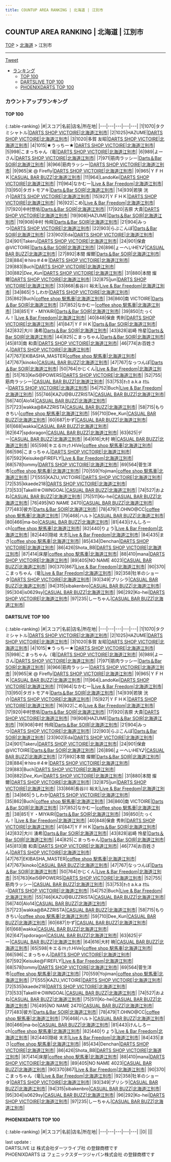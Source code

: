```yaml
---
title: COUNTUP AREA RANKING | 北海道 | 江別市
---
```

## COUNTUP AREA RANKING | 北海道 | 江別市

[TOP](/darts/rank/) > [北海道](/darts/rank/北海道/) > 江別市

___

<a href="https://twitter.com/share?ref_src=twsrc%5Etfw" data-text="COUNTUP AREA RANKING | 北海道江別市" class="twitter-share-button" data-hashtags="DARTSLIVE,PHOENIXDARTS,darts,ダーツ" data-show-count="false">Tweet</a>

* [ランキング](#カウントアップランキング)
    * [TOP 100](#top-100)
    * [DARTSLIVE TOP 100](#dartslive-top-100)
    * [PHOENIXDARTS TOP 100](#phoenixdarts-top-100)

### カウントアップランキング

#### TOP 100



{:.table-ranking}
|#|スコア|名前|店名|所在地|
|---|---|---|---|---|
|1|1070|<span class="rank-name-dl">タクミシャトル</span>|<a href="https://search.dartslive.com/jp/shop/616a4d1090f958540d9b047a20a7ba1e">DARTS SHOP VICTOIRE</a>|<a href="/darts/rank/北海道/江別市">北海道江別市</a>|
|2|1025|<span class="rank-name-dl">HAZUME</span>|<a href="https://search.dartslive.com/jp/shop/616a4d1090f958540d9b047a20a7ba1e">DARTS SHOP VICTOIRE</a>|<a href="/darts/rank/北海道/江別市">北海道江別市</a>|
|3|1020|<span class="rank-name-dl">多賀 友昭</span>|<a href="https://search.dartslive.com/jp/shop/616a4d1090f958540d9b047a20a7ba1e">DARTS SHOP VICTOIRE</a>|<a href="/darts/rank/北海道/江別市">北海道江別市</a>|
|4|1015|<span class="rank-name-dl">★うっちー★</span>|<a href="https://search.dartslive.com/jp/shop/616a4d1090f958540d9b047a20a7ba1e">DARTS SHOP VICTOIRE</a>|<a href="/darts/rank/北海道/江別市">北海道江別市</a>|
|5|998|<span class="rank-name-dl">こまっちゃん（竜</span>|<a href="https://search.dartslive.com/jp/shop/616a4d1090f958540d9b047a20a7ba1e">DARTS SHOP VICTOIRE</a>|<a href="/darts/rank/北海道/江別市">北海道江別市</a>|
|6|989|<span class="rank-name-dl">よーさん</span>|<a href="https://search.dartslive.com/jp/shop/616a4d1090f958540d9b047a20a7ba1e">DARTS SHOP VICTOIRE</a>|<a href="/darts/rank/北海道/江別市">北海道江別市</a>|
|7|971|<span class="rank-name-dl">筋肉ラッシー</span>|<a href="https://search.dartslive.com/jp/shop/616a4d1090f958540d9b047a20a7ba1e">Darts＆Bar SOIR</a>|<a href="/darts/rank/北海道/江別市">北海道江別市</a>|
|8|966|<span class="rank-name-dl">筋肉ラッシー</span>|<a href="https://search.dartslive.com/jp/shop/616a4d1090f958540d9b047a20a7ba1e">DARTS SHOP VICTOIRE</a>|<a href="/darts/rank/北海道/江別市">北海道江別市</a>|
|9|965|<span class="rank-name-dl">米 @ Firefly</span>|<a href="https://search.dartslive.com/jp/shop/616a4d1090f958540d9b047a20a7ba1e">DARTS SHOP VICTOIRE</a>|<a href="/darts/rank/北海道/江別市">北海道江別市</a>|
|9|965|<span class="rank-name-dl">ＹＦＨＫ</span>|<a href="https://search.dartslive.com/jp/shop/f13dceb85295f2e30d9b047a20a7ba1e">CASUAL BAR BUZZ</a>|<a href="/darts/rank/北海道/江別市">北海道江別市</a>|
|11|964|<span class="rank-name-dl">LandoKei</span>|<a href="https://search.dartslive.com/jp/shop/616a4d1090f958540d9b047a20a7ba1e">DARTS SHOP VICTOIRE</a>|<a href="/darts/rank/北海道/江別市">北海道江別市</a>|
|11|964|<span class="rank-name-dl">なかむー</span>|<a href="https://search.dartslive.com/jp/shop/0f51f78d8bd7580c0d9b047a20a7ba1e">Live & Bar Freedom</a>|<a href="/darts/rank/北海道/江別市">北海道江別市</a>|
|13|950|<span class="rank-name-dl">タガトモアキ</span>|<a href="https://search.dartslive.com/jp/shop/616a4d1090f958540d9b047a20a7ba1e">Darts＆Bar SOIR</a>|<a href="/darts/rank/北海道/江別市">北海道江別市</a>|
|14|939|<span class="rank-name-dl">若狭 洸介</span>|<a href="https://search.dartslive.com/jp/shop/616a4d1090f958540d9b047a20a7ba1e">DARTS SHOP VICTOIRE</a>|<a href="/darts/rank/北海道/江別市">北海道江別市</a>|
|15|927|<span class="rank-name-dl">ＹＦＨＫ</span>|<a href="https://search.dartslive.com/jp/shop/616a4d1090f958540d9b047a20a7ba1e">DARTS SHOP VICTOIRE</a>|<a href="/darts/rank/北海道/江別市">北海道江別市</a>|
|16|922|<span class="rank-name-dl">こめ</span>|<a href="https://search.dartslive.com/jp/shop/0f51f78d8bd7580c0d9b047a20a7ba1e">Live & Bar Freedom</a>|<a href="/darts/rank/北海道/江別市">北海道江別市</a>|
|17|920|<span class="rank-name-dl">中村悠佑</span>|<a href="https://search.dartslive.com/jp/shop/616a4d1090f958540d9b047a20a7ba1e">Darts＆Bar SOIR</a>|<a href="/darts/rank/北海道/江別市">北海道江別市</a>|
|17|920|<span class="rank-name-dl">吉原 大貴</span>|<a href="https://search.dartslive.com/jp/shop/616a4d1090f958540d9b047a20a7ba1e">DARTS SHOP VICTOIRE</a>|<a href="/darts/rank/北海道/江別市">北海道江別市</a>|
|19|908|<span class="rank-name-dl">HAZUME</span>|<a href="https://search.dartslive.com/jp/shop/616a4d1090f958540d9b047a20a7ba1e">Darts＆Bar SOIR</a>|<a href="/darts/rank/北海道/江別市">北海道江別市</a>|
|19|908|<span class="rank-name-dl">中村 怜飛</span>|<a href="https://search.dartslive.com/jp/shop/616a4d1090f958540d9b047a20a7ba1e">Darts＆Bar SOIR</a>|<a href="/darts/rank/北海道/江別市">北海道江別市</a>|
|21|904|<span class="rank-name-dl">みっつ</span>|<a href="https://search.dartslive.com/jp/shop/616a4d1090f958540d9b047a20a7ba1e">DARTS SHOP VICTOIRE</a>|<a href="/darts/rank/北海道/江別市">北海道江別市</a>|
|22|903|<span class="rank-name-dl">らぶこんぽ</span>|<a href="https://search.dartslive.com/jp/shop/616a4d1090f958540d9b047a20a7ba1e">Darts＆Bar SOIR</a>|<a href="/darts/rank/北海道/江別市">北海道江別市</a>|
|23|902|<span class="rank-name-dl">Eda</span>|<a href="https://search.dartslive.com/jp/shop/616a4d1090f958540d9b047a20a7ba1e">DARTS SHOP VICTOIRE</a>|<a href="/darts/rank/北海道/江別市">北海道江別市</a>|
|24|901|<span class="rank-name-dl">Takeru</span>|<a href="https://search.dartslive.com/jp/shop/616a4d1090f958540d9b047a20a7ba1e">DARTS SHOP VICTOIRE</a>|<a href="/darts/rank/北海道/江別市">北海道江別市</a>|
|24|901|<span class="rank-name-dl">保倉@VICTOIRE</span>|<a href="https://search.dartslive.com/jp/shop/616a4d1090f958540d9b047a20a7ba1e">Darts＆Bar SOIR</a>|<a href="/darts/rank/北海道/江別市">北海道江別市</a>|
|26|896|<span class="rank-name-dl">ょーへいHEY♪</span>|<a href="https://search.dartslive.com/jp/shop/f13dceb85295f2e30d9b047a20a7ba1e">CASUAL BAR BUZZ</a>|<a href="/darts/rank/北海道/江別市">北海道江別市</a>|
|27|892|<span class="rank-name-dl">本間 燦爾</span>|<a href="https://search.dartslive.com/jp/shop/616a4d1090f958540d9b047a20a7ba1e">Darts＆Bar SOIR</a>|<a href="/darts/rank/北海道/江別市">北海道江別市</a>|
|28|884|<span class="rank-name-dl">☆hiro＃4☆</span>|<a href="https://search.dartslive.com/jp/shop/616a4d1090f958540d9b047a20a7ba1e">DARTS SHOP VICTOIRE</a>|<a href="/darts/rank/北海道/江別市">北海道江別市</a>|
|29|883|<span class="rank-name-dl">Buch</span>|<a href="https://search.dartslive.com/jp/shop/616a4d1090f958540d9b047a20a7ba1e">DARTS SHOP VICTOIRE</a>|<a href="/darts/rank/北海道/江別市">北海道江別市</a>|
|30|882|<span class="rank-name-dl">_Dee_Kun_</span>|<a href="https://search.dartslive.com/jp/shop/616a4d1090f958540d9b047a20a7ba1e">DARTS SHOP VICTOIRE</a>|<a href="/darts/rank/北海道/江別市">北海道江別市</a>|
|31|880|<span class="rank-name-dl">本間 燦爾</span>|<a href="https://search.dartslive.com/jp/shop/616a4d1090f958540d9b047a20a7ba1e">DARTS SHOP VICTOIRE</a>|<a href="/darts/rank/北海道/江別市">北海道江別市</a>|
|32|875|<span class="rank-name-dl">jun</span>|<a href="https://search.dartslive.com/jp/shop/616a4d1090f958540d9b047a20a7ba1e">DARTS SHOP VICTOIRE</a>|<a href="/darts/rank/北海道/江別市">北海道江別市</a>|
|33|868|<span class="rank-name-dl">長谷川 裕太</span>|<a href="https://search.dartslive.com/jp/shop/0f51f78d8bd7580c0d9b047a20a7ba1e">Live & Bar Freedom</a>|<a href="/darts/rank/北海道/江別市">北海道江別市</a>|
|34|865|<span class="rank-name-dl">うしわか</span>|<a href="https://search.dartslive.com/jp/shop/616a4d1090f958540d9b047a20a7ba1e">DARTS SHOP VICTOIRE</a>|<a href="/darts/rank/北海道/江別市">北海道江別市</a>|
|35|862|<span class="rank-name-dl">Buch</span>|<a href="https://search.dartslive.com/jp/shop/2f50acd80977cb390d9b047a20a7ba1e">coffee shop 駅馬車</a>|<a href="/darts/rank/北海道/江別市">北海道江別市</a>|
|36|860|<span class="rank-name-dl">南 VICTOIRE</span>|<a href="https://search.dartslive.com/jp/shop/616a4d1090f958540d9b047a20a7ba1e">Darts＆Bar SOIR</a>|<a href="/darts/rank/北海道/江別市">北海道江別市</a>|
|37|852|<span class="rank-name-dl">なかむー</span>|<a href="https://search.dartslive.com/jp/shop/2f50acd80977cb390d9b047a20a7ba1e">coffee shop 駅馬車</a>|<a href="/darts/rank/北海道/江別市">北海道江別市</a>|
|38|851|<span class="rank-name-dl">Ｙ・MIYAIRI</span>|<a href="https://search.dartslive.com/jp/shop/616a4d1090f958540d9b047a20a7ba1e">Darts＆Bar SOIR</a>|<a href="/darts/rank/北海道/江別市">北海道江別市</a>|
|39|850|<span class="rank-name-dl">たっくん！</span>|<a href="https://search.dartslive.com/jp/shop/0f51f78d8bd7580c0d9b047a20a7ba1e">Live & Bar Freedom</a>|<a href="/darts/rank/北海道/江別市">北海道江別市</a>|
|40|848|<span class="rank-name-dl">保倉 秀則</span>|<a href="https://search.dartslive.com/jp/shop/616a4d1090f958540d9b047a20a7ba1e">DARTS SHOP VICTOIRE</a>|<a href="/darts/rank/北海道/江別市">北海道江別市</a>|
|41|847|<span class="rank-name-dl">ＹＦＨＫ</span>|<a href="https://search.dartslive.com/jp/shop/616a4d1090f958540d9b047a20a7ba1e">Darts＆Bar SOIR</a>|<a href="/darts/rank/北海道/江別市">北海道江別市</a>|
|42|832|<span class="rank-name-dl">大川 湧希</span>|<a href="https://search.dartslive.com/jp/shop/616a4d1090f958540d9b047a20a7ba1e">Darts＆Bar SOIR</a>|<a href="/darts/rank/北海道/江別市">北海道江別市</a>|
|43|828|<span class="rank-name-dl">岩崎 怜星</span>|<a href="https://search.dartslive.com/jp/shop/616a4d1090f958540d9b047a20a7ba1e">Darts＆Bar SOIR</a>|<a href="/darts/rank/北海道/江別市">北海道江別市</a>|
|44|825|<span class="rank-name-dl">こまっちゃん</span>|<a href="https://search.dartslive.com/jp/shop/616a4d1090f958540d9b047a20a7ba1e">Darts＆Bar SOIR</a>|<a href="/darts/rank/北海道/江別市">北海道江別市</a>|
|45|813|<span class="rank-name-dl">南 和貴</span>|<a href="https://search.dartslive.com/jp/shop/616a4d1090f958540d9b047a20a7ba1e">DARTS SHOP VICTOIRE</a>|<a href="/darts/rank/北海道/江別市">北海道江別市</a>|
|46|774|<span class="rank-name-dl">お百姓さん</span>|<a href="https://search.dartslive.com/jp/shop/616a4d1090f958540d9b047a20a7ba1e">DARTS SHOP VICTOIRE</a>|<a href="/darts/rank/北海道/江別市">北海道江別市</a>|
|47|767|<span class="rank-name-dl">EKIBASHA_MASTER</span>|<a href="https://search.dartslive.com/jp/shop/2f50acd80977cb390d9b047a20a7ba1e">coffee shop 駅馬車</a>|<a href="/darts/rank/北海道/江別市">北海道江別市</a>|
|47|767|<span class="rank-name-dl">kinoko</span>|<a href="https://search.dartslive.com/jp/shop/f13dceb85295f2e30d9b047a20a7ba1e">CASUAL BAR BUZZ</a>|<a href="/darts/rank/北海道/江別市">北海道江別市</a>|
|47|767|<span class="rank-name-dl">なっつんぽ</span>|<a href="https://search.dartslive.com/jp/shop/616a4d1090f958540d9b047a20a7ba1e">Darts＆Bar SOIR</a>|<a href="/darts/rank/北海道/江別市">北海道江別市</a>|
|50|764|<span class="rank-name-dl">かじくん</span>|<a href="https://search.dartslive.com/jp/shop/0f51f78d8bd7580c0d9b047a20a7ba1e">Live & Bar Freedom</a>|<a href="/darts/rank/北海道/江別市">北海道江別市</a>|
|51|763|<span class="rank-name-dl">Kei5@POWERS</span>|<a href="https://search.dartslive.com/jp/shop/616a4d1090f958540d9b047a20a7ba1e">DARTS SHOP VICTOIRE</a>|<a href="/darts/rank/北海道/江別市">北海道江別市</a>|
|52|755|<span class="rank-name-dl">筋肉ラッシー</span>|<a href="https://search.dartslive.com/jp/shop/f13dceb85295f2e30d9b047a20a7ba1e">CASUAL BAR BUZZ</a>|<a href="/darts/rank/北海道/江別市">北海道江別市</a>|
|53|753|<span class="rank-name-dl">ｵｯｶ a.k.a ｵｶﾑｰ</span>|<a href="https://search.dartslive.com/jp/shop/616a4d1090f958540d9b047a20a7ba1e">DARTS SHOP VICTOIRE</a>|<a href="/darts/rank/北海道/江別市">北海道江別市</a>|
|54|752|<span class="rank-name-dl">Buch</span>|<a href="https://search.dartslive.com/jp/shop/0f51f78d8bd7580c0d9b047a20a7ba1e">Live & Bar Freedom</a>|<a href="/darts/rank/北海道/江別市">北海道江別市</a>|
|55|746|<span class="rank-name-dl">KAZU@BUZZRISTA</span>|<a href="https://search.dartslive.com/jp/shop/f13dceb85295f2e30d9b047a20a7ba1e">CASUAL BAR BUZZ</a>|<a href="/darts/rank/北海道/江別市">北海道江別市</a>|
|56|740|<span class="rank-name-dl">Alo14</span>|<a href="https://search.dartslive.com/jp/shop/f13dceb85295f2e30d9b047a20a7ba1e">CASUAL BAR BUZZ</a>|<a href="/darts/rank/北海道/江別市">北海道江別市</a>|
|57|723|<span class="rank-name-dl">wakka@BAZZRISTA</span>|<a href="https://search.dartslive.com/jp/shop/f13dceb85295f2e30d9b047a20a7ba1e">CASUAL BAR BUZZ</a>|<a href="/darts/rank/北海道/江別市">北海道江別市</a>|
|58|715|<span class="rank-name-dl">もりきちい</span>|<a href="https://search.dartslive.com/jp/shop/2f50acd80977cb390d9b047a20a7ba1e">coffee shop 駅馬車</a>|<a href="/darts/rank/北海道/江別市">北海道江別市</a>|
|59|710|<span class="rank-name-dl">Dee_Kun</span>|<a href="https://search.dartslive.com/jp/shop/f13dceb85295f2e30d9b047a20a7ba1e">CASUAL BAR BUZZ</a>|<a href="/darts/rank/北海道/江別市">北海道江別市</a>|
|60|687|<span class="rank-name-dl">かず</span>|<a href="https://search.dartslive.com/jp/shop/f13dceb85295f2e30d9b047a20a7ba1e">CASUAL BAR BUZZ</a>|<a href="/darts/rank/北海道/江別市">北海道江別市</a>|
|61|668|<span class="rank-name-dl">wakka</span>|<a href="https://search.dartslive.com/jp/shop/f13dceb85295f2e30d9b047a20a7ba1e">CASUAL BAR BUZZ</a>|<a href="/darts/rank/北海道/江別市">北海道江別市</a>|
|62|647|<span class="rank-name-dl">spdoragon</span>|<a href="https://search.dartslive.com/jp/shop/f13dceb85295f2e30d9b047a20a7ba1e">CASUAL BAR BUZZ</a>|<a href="/darts/rank/北海道/江別市">北海道江別市</a>|
|63|625|<span class="rank-name-dl">デー</span>|<a href="https://search.dartslive.com/jp/shop/f13dceb85295f2e30d9b047a20a7ba1e">CASUAL BAR BUZZ</a>|<a href="/darts/rank/北海道/江別市">北海道江別市</a>|
|64|616|<span class="rank-name-dl">大村 暁</span>|<a href="https://search.dartslive.com/jp/shop/f13dceb85295f2e30d9b047a20a7ba1e">CASUAL BAR BUZZ</a>|<a href="/darts/rank/北海道/江別市">北海道江別市</a>|
|65|598|<span class="rank-name-dl">キエるﾏｷｭｳ.HiVe</span>|<a href="https://search.dartslive.com/jp/shop/2f50acd80977cb390d9b047a20a7ba1e">coffee shop 駅馬車</a>|<a href="/darts/rank/北海道/江別市">北海道江別市</a>|
|66|596|<span class="rank-name-dl">こまっちゃん</span>|<a href="https://search.dartslive.com/jp/shop/616a4d1090f958540d9b047a20a7ba1e">DARTS SHOP VICTOIRE</a>|<a href="/darts/rank/北海道/江別市">北海道江別市</a>|
|67|592|<span class="rank-name-dl">Keisuke@FIREFLY</span>|<a href="https://search.dartslive.com/jp/shop/0f51f78d8bd7580c0d9b047a20a7ba1e">Live & Bar Freedom</a>|<a href="/darts/rank/北海道/江別市">北海道江別市</a>|
|68|578|<span class="rank-name-dl">tommy</span>|<a href="https://search.dartslive.com/jp/shop/616a4d1090f958540d9b047a20a7ba1e">DARTS SHOP VICTOIRE</a>|<a href="/darts/rank/北海道/江別市">北海道江別市</a>|
|69|564|<span class="rank-name-dl">菅生洋市</span>|<a href="https://search.dartslive.com/jp/shop/2f50acd80977cb390d9b047a20a7ba1e">coffee shop 駅馬車</a>|<a href="/darts/rank/北海道/江別市">北海道江別市</a>|
|70|559|<span class="rank-name-dl">Yojiman</span>|<a href="https://search.dartslive.com/jp/shop/2f50acd80977cb390d9b047a20a7ba1e">coffee shop 駅馬車</a>|<a href="/darts/rank/北海道/江別市">北海道江別市</a>|
|71|555|<span class="rank-name-dl">KAZU_VICTOIRE</span>|<a href="https://search.dartslive.com/jp/shop/616a4d1090f958540d9b047a20a7ba1e">DARTS SHOP VICTOIRE</a>|<a href="/darts/rank/北海道/江別市">北海道江別市</a>|
|72|535|<span class="rank-name-dl">kkaede218</span>|<a href="https://search.dartslive.com/jp/shop/616a4d1090f958540d9b047a20a7ba1e">DARTS SHOP VICTOIRE</a>|<a href="/darts/rank/北海道/江別市">北海道江別市</a>|
|73|533|<span class="rank-name-dl">TakeⅢ☆OWNGOAL</span>|<a href="https://search.dartslive.com/jp/shop/f13dceb85295f2e30d9b047a20a7ba1e">CASUAL BAR BUZZ</a>|<a href="/darts/rank/北海道/江別市">北海道江別市</a>|
|74|527|<span class="rank-name-dl">およね</span>|<a href="https://search.dartslive.com/jp/shop/f13dceb85295f2e30d9b047a20a7ba1e">CASUAL BAR BUZZ</a>|<a href="/darts/rank/北海道/江別市">北海道江別市</a>|
|75|511|<span class="rank-name-dl">Ko-hei</span>|<a href="https://search.dartslive.com/jp/shop/f13dceb85295f2e30d9b047a20a7ba1e">CASUAL BAR BUZZ</a>|<a href="/darts/rank/北海道/江別市">北海道江別市</a>|
|76|495|<span class="rank-name-dl">NO NAME 2470</span>|<a href="https://search.dartslive.com/jp/shop/f13dceb85295f2e30d9b047a20a7ba1e">CASUAL BAR BUZZ</a>|<a href="/darts/rank/北海道/江別市">北海道江別市</a>|
|77|483|<span class="rank-name-dl">彼方</span>|<a href="https://search.dartslive.com/jp/shop/616a4d1090f958540d9b047a20a7ba1e">Darts＆Bar SOIR</a>|<a href="/darts/rank/北海道/江別市">北海道江別市</a>|
|78|479|<span class="rank-name-dl">T.OHNO@CC</span>|<a href="https://search.dartslive.com/jp/shop/2f50acd80977cb390d9b047a20a7ba1e">coffee shop 駅馬車</a>|<a href="/darts/rank/北海道/江別市">北海道江別市</a>|
|79|468|<span class="rank-name-dl">ハルト</span>|<a href="https://search.dartslive.com/jp/shop/f13dceb85295f2e30d9b047a20a7ba1e">CASUAL BAR BUZZ</a>|<a href="/darts/rank/北海道/江別市">北海道江別市</a>|
|80|466|<span class="rank-name-dl">ma-bo</span>|<a href="https://search.dartslive.com/jp/shop/f13dceb85295f2e30d9b047a20a7ba1e">CASUAL BAR BUZZ</a>|<a href="/darts/rank/北海道/江別市">北海道江別市</a>|
|81|443|<span class="rank-name-dl">けんしろーch</span>|<a href="https://search.dartslive.com/jp/shop/2f50acd80977cb390d9b047a20a7ba1e">coffee shop 駅馬車</a>|<a href="/darts/rank/北海道/江別市">北海道江別市</a>|
|82|440|<span class="rank-name-dl">りょう</span>|<a href="https://search.dartslive.com/jp/shop/0f51f78d8bd7580c0d9b047a20a7ba1e">Live & Bar Freedom</a>|<a href="/darts/rank/北海道/江別市">北海道江別市</a>|
|82|440|<span class="rank-name-dl">隠岐 太志</span>|<a href="https://search.dartslive.com/jp/shop/0f51f78d8bd7580c0d9b047a20a7ba1e">Live & Bar Freedom</a>|<a href="/darts/rank/北海道/江別市">北海道江別市</a>|
|84|435|<span class="rank-name-dl">まさ</span>|<a href="https://search.dartslive.com/jp/shop/2f50acd80977cb390d9b047a20a7ba1e">coffee shop 駅馬車</a>|<a href="/darts/rank/北海道/江別市">北海道江別市</a>|
|85|434|<span class="rank-name-dl">Denchan</span>|<a href="https://search.dartslive.com/jp/shop/616a4d1090f958540d9b047a20a7ba1e">DARTS SHOP VICTOIRE</a>|<a href="/darts/rank/北海道/江別市">北海道江別市</a>|
|86|426|<span class="rank-name-dl">Shota_BB</span>|<a href="https://search.dartslive.com/jp/shop/616a4d1090f958540d9b047a20a7ba1e">DARTS SHOP VICTOIRE</a>|<a href="/darts/rank/北海道/江別市">北海道江別市</a>|
|87|414|<span class="rank-name-dl">床屋</span>|<a href="https://search.dartslive.com/jp/shop/2f50acd80977cb390d9b047a20a7ba1e">coffee shop 駅馬車</a>|<a href="/darts/rank/北海道/江別市">北海道江別市</a>|
|88|410|<span class="rank-name-dl">mana</span>|<a href="https://search.dartslive.com/jp/shop/616a4d1090f958540d9b047a20a7ba1e">DARTS SHOP VICTOIRE</a>|<a href="/darts/rank/北海道/江別市">北海道江別市</a>|
|89|405|<span class="rank-name-dl">NO NAME 4023</span>|<a href="https://search.dartslive.com/jp/shop/f13dceb85295f2e30d9b047a20a7ba1e">CASUAL BAR BUZZ</a>|<a href="/darts/rank/北海道/江別市">北海道江別市</a>|
|90|370|<span class="rank-name-dl">867</span>|<a href="https://search.dartslive.com/jp/shop/0f51f78d8bd7580c0d9b047a20a7ba1e">Live & Bar Freedom</a>|<a href="/darts/rank/北海道/江別市">北海道江別市</a>|
|90|370|<span class="rank-name-dl">こまっちゃん（竜</span>|<a href="https://search.dartslive.com/jp/shop/0f51f78d8bd7580c0d9b047a20a7ba1e">Live & Bar Freedom</a>|<a href="/darts/rank/北海道/江別市">北海道江別市</a>|
|92|358|<span class="rank-name-dl">牡羊のショータ</span>|<a href="https://search.dartslive.com/jp/shop/616a4d1090f958540d9b047a20a7ba1e">DARTS SHOP VICTOIRE</a>|<a href="/darts/rank/北海道/江別市">北海道江別市</a>|
|93|349|<span class="rank-name-dl">プリシラ</span>|<a href="https://search.dartslive.com/jp/shop/f13dceb85295f2e30d9b047a20a7ba1e">CASUAL BAR BUZZ</a>|<a href="/darts/rank/北海道/江別市">北海道江別市</a>|
|94|315|<span class="rank-name-dl">sibakenbro</span>|<a href="https://search.dartslive.com/jp/shop/f13dceb85295f2e30d9b047a20a7ba1e">CASUAL BAR BUZZ</a>|<a href="/darts/rank/北海道/江別市">北海道江別市</a>|
|95|304|<span class="rank-name-dl">is0629sy</span>|<a href="https://search.dartslive.com/jp/shop/f13dceb85295f2e30d9b047a20a7ba1e">CASUAL BAR BUZZ</a>|<a href="/darts/rank/北海道/江別市">北海道江別市</a>|
|96|292|<span class="rank-name-dl">Ko-hei</span>|<a href="https://search.dartslive.com/jp/shop/616a4d1090f958540d9b047a20a7ba1e">DARTS SHOP VICTOIRE</a>|<a href="/darts/rank/北海道/江別市">北海道江別市</a>|
|97|235|<span class="rank-name-dl">しーちゃん</span>|<a href="https://search.dartslive.com/jp/shop/f13dceb85295f2e30d9b047a20a7ba1e">CASUAL BAR BUZZ</a>|<a href="/darts/rank/北海道/江別市">北海道江別市</a>|


#### DARTSLIVE TOP 100



{:.table-ranking}
|#|スコア|名前|店名|所在地|
|---|---|---|---|---|
|1|1070|<span class="rank-name-dl">タクミシャトル</span>|<a href="https://search.dartslive.com/jp/shop/616a4d1090f958540d9b047a20a7ba1e">DARTS SHOP VICTOIRE</a>|<a href="/darts/rank/北海道/江別市">北海道江別市</a>|
|2|1025|<span class="rank-name-dl">HAZUME</span>|<a href="https://search.dartslive.com/jp/shop/616a4d1090f958540d9b047a20a7ba1e">DARTS SHOP VICTOIRE</a>|<a href="/darts/rank/北海道/江別市">北海道江別市</a>|
|3|1020|<span class="rank-name-dl">多賀 友昭</span>|<a href="https://search.dartslive.com/jp/shop/616a4d1090f958540d9b047a20a7ba1e">DARTS SHOP VICTOIRE</a>|<a href="/darts/rank/北海道/江別市">北海道江別市</a>|
|4|1015|<span class="rank-name-dl">★うっちー★</span>|<a href="https://search.dartslive.com/jp/shop/616a4d1090f958540d9b047a20a7ba1e">DARTS SHOP VICTOIRE</a>|<a href="/darts/rank/北海道/江別市">北海道江別市</a>|
|5|998|<span class="rank-name-dl">こまっちゃん（竜</span>|<a href="https://search.dartslive.com/jp/shop/616a4d1090f958540d9b047a20a7ba1e">DARTS SHOP VICTOIRE</a>|<a href="/darts/rank/北海道/江別市">北海道江別市</a>|
|6|989|<span class="rank-name-dl">よーさん</span>|<a href="https://search.dartslive.com/jp/shop/616a4d1090f958540d9b047a20a7ba1e">DARTS SHOP VICTOIRE</a>|<a href="/darts/rank/北海道/江別市">北海道江別市</a>|
|7|971|<span class="rank-name-dl">筋肉ラッシー</span>|<a href="https://search.dartslive.com/jp/shop/616a4d1090f958540d9b047a20a7ba1e">Darts＆Bar SOIR</a>|<a href="/darts/rank/北海道/江別市">北海道江別市</a>|
|8|966|<span class="rank-name-dl">筋肉ラッシー</span>|<a href="https://search.dartslive.com/jp/shop/616a4d1090f958540d9b047a20a7ba1e">DARTS SHOP VICTOIRE</a>|<a href="/darts/rank/北海道/江別市">北海道江別市</a>|
|9|965|<span class="rank-name-dl">米 @ Firefly</span>|<a href="https://search.dartslive.com/jp/shop/616a4d1090f958540d9b047a20a7ba1e">DARTS SHOP VICTOIRE</a>|<a href="/darts/rank/北海道/江別市">北海道江別市</a>|
|9|965|<span class="rank-name-dl">ＹＦＨＫ</span>|<a href="https://search.dartslive.com/jp/shop/f13dceb85295f2e30d9b047a20a7ba1e">CASUAL BAR BUZZ</a>|<a href="/darts/rank/北海道/江別市">北海道江別市</a>|
|11|964|<span class="rank-name-dl">LandoKei</span>|<a href="https://search.dartslive.com/jp/shop/616a4d1090f958540d9b047a20a7ba1e">DARTS SHOP VICTOIRE</a>|<a href="/darts/rank/北海道/江別市">北海道江別市</a>|
|11|964|<span class="rank-name-dl">なかむー</span>|<a href="https://search.dartslive.com/jp/shop/0f51f78d8bd7580c0d9b047a20a7ba1e">Live & Bar Freedom</a>|<a href="/darts/rank/北海道/江別市">北海道江別市</a>|
|13|950|<span class="rank-name-dl">タガトモアキ</span>|<a href="https://search.dartslive.com/jp/shop/616a4d1090f958540d9b047a20a7ba1e">Darts＆Bar SOIR</a>|<a href="/darts/rank/北海道/江別市">北海道江別市</a>|
|14|939|<span class="rank-name-dl">若狭 洸介</span>|<a href="https://search.dartslive.com/jp/shop/616a4d1090f958540d9b047a20a7ba1e">DARTS SHOP VICTOIRE</a>|<a href="/darts/rank/北海道/江別市">北海道江別市</a>|
|15|927|<span class="rank-name-dl">ＹＦＨＫ</span>|<a href="https://search.dartslive.com/jp/shop/616a4d1090f958540d9b047a20a7ba1e">DARTS SHOP VICTOIRE</a>|<a href="/darts/rank/北海道/江別市">北海道江別市</a>|
|16|922|<span class="rank-name-dl">こめ</span>|<a href="https://search.dartslive.com/jp/shop/0f51f78d8bd7580c0d9b047a20a7ba1e">Live & Bar Freedom</a>|<a href="/darts/rank/北海道/江別市">北海道江別市</a>|
|17|920|<span class="rank-name-dl">中村悠佑</span>|<a href="https://search.dartslive.com/jp/shop/616a4d1090f958540d9b047a20a7ba1e">Darts＆Bar SOIR</a>|<a href="/darts/rank/北海道/江別市">北海道江別市</a>|
|17|920|<span class="rank-name-dl">吉原 大貴</span>|<a href="https://search.dartslive.com/jp/shop/616a4d1090f958540d9b047a20a7ba1e">DARTS SHOP VICTOIRE</a>|<a href="/darts/rank/北海道/江別市">北海道江別市</a>|
|19|908|<span class="rank-name-dl">HAZUME</span>|<a href="https://search.dartslive.com/jp/shop/616a4d1090f958540d9b047a20a7ba1e">Darts＆Bar SOIR</a>|<a href="/darts/rank/北海道/江別市">北海道江別市</a>|
|19|908|<span class="rank-name-dl">中村 怜飛</span>|<a href="https://search.dartslive.com/jp/shop/616a4d1090f958540d9b047a20a7ba1e">Darts＆Bar SOIR</a>|<a href="/darts/rank/北海道/江別市">北海道江別市</a>|
|21|904|<span class="rank-name-dl">みっつ</span>|<a href="https://search.dartslive.com/jp/shop/616a4d1090f958540d9b047a20a7ba1e">DARTS SHOP VICTOIRE</a>|<a href="/darts/rank/北海道/江別市">北海道江別市</a>|
|22|903|<span class="rank-name-dl">らぶこんぽ</span>|<a href="https://search.dartslive.com/jp/shop/616a4d1090f958540d9b047a20a7ba1e">Darts＆Bar SOIR</a>|<a href="/darts/rank/北海道/江別市">北海道江別市</a>|
|23|902|<span class="rank-name-dl">Eda</span>|<a href="https://search.dartslive.com/jp/shop/616a4d1090f958540d9b047a20a7ba1e">DARTS SHOP VICTOIRE</a>|<a href="/darts/rank/北海道/江別市">北海道江別市</a>|
|24|901|<span class="rank-name-dl">Takeru</span>|<a href="https://search.dartslive.com/jp/shop/616a4d1090f958540d9b047a20a7ba1e">DARTS SHOP VICTOIRE</a>|<a href="/darts/rank/北海道/江別市">北海道江別市</a>|
|24|901|<span class="rank-name-dl">保倉@VICTOIRE</span>|<a href="https://search.dartslive.com/jp/shop/616a4d1090f958540d9b047a20a7ba1e">Darts＆Bar SOIR</a>|<a href="/darts/rank/北海道/江別市">北海道江別市</a>|
|26|896|<span class="rank-name-dl">ょーへいHEY♪</span>|<a href="https://search.dartslive.com/jp/shop/f13dceb85295f2e30d9b047a20a7ba1e">CASUAL BAR BUZZ</a>|<a href="/darts/rank/北海道/江別市">北海道江別市</a>|
|27|892|<span class="rank-name-dl">本間 燦爾</span>|<a href="https://search.dartslive.com/jp/shop/616a4d1090f958540d9b047a20a7ba1e">Darts＆Bar SOIR</a>|<a href="/darts/rank/北海道/江別市">北海道江別市</a>|
|28|884|<span class="rank-name-dl">☆hiro＃4☆</span>|<a href="https://search.dartslive.com/jp/shop/616a4d1090f958540d9b047a20a7ba1e">DARTS SHOP VICTOIRE</a>|<a href="/darts/rank/北海道/江別市">北海道江別市</a>|
|29|883|<span class="rank-name-dl">Buch</span>|<a href="https://search.dartslive.com/jp/shop/616a4d1090f958540d9b047a20a7ba1e">DARTS SHOP VICTOIRE</a>|<a href="/darts/rank/北海道/江別市">北海道江別市</a>|
|30|882|<span class="rank-name-dl">_Dee_Kun_</span>|<a href="https://search.dartslive.com/jp/shop/616a4d1090f958540d9b047a20a7ba1e">DARTS SHOP VICTOIRE</a>|<a href="/darts/rank/北海道/江別市">北海道江別市</a>|
|31|880|<span class="rank-name-dl">本間 燦爾</span>|<a href="https://search.dartslive.com/jp/shop/616a4d1090f958540d9b047a20a7ba1e">DARTS SHOP VICTOIRE</a>|<a href="/darts/rank/北海道/江別市">北海道江別市</a>|
|32|875|<span class="rank-name-dl">jun</span>|<a href="https://search.dartslive.com/jp/shop/616a4d1090f958540d9b047a20a7ba1e">DARTS SHOP VICTOIRE</a>|<a href="/darts/rank/北海道/江別市">北海道江別市</a>|
|33|868|<span class="rank-name-dl">長谷川 裕太</span>|<a href="https://search.dartslive.com/jp/shop/0f51f78d8bd7580c0d9b047a20a7ba1e">Live & Bar Freedom</a>|<a href="/darts/rank/北海道/江別市">北海道江別市</a>|
|34|865|<span class="rank-name-dl">うしわか</span>|<a href="https://search.dartslive.com/jp/shop/616a4d1090f958540d9b047a20a7ba1e">DARTS SHOP VICTOIRE</a>|<a href="/darts/rank/北海道/江別市">北海道江別市</a>|
|35|862|<span class="rank-name-dl">Buch</span>|<a href="https://search.dartslive.com/jp/shop/2f50acd80977cb390d9b047a20a7ba1e">coffee shop 駅馬車</a>|<a href="/darts/rank/北海道/江別市">北海道江別市</a>|
|36|860|<span class="rank-name-dl">南 VICTOIRE</span>|<a href="https://search.dartslive.com/jp/shop/616a4d1090f958540d9b047a20a7ba1e">Darts＆Bar SOIR</a>|<a href="/darts/rank/北海道/江別市">北海道江別市</a>|
|37|852|<span class="rank-name-dl">なかむー</span>|<a href="https://search.dartslive.com/jp/shop/2f50acd80977cb390d9b047a20a7ba1e">coffee shop 駅馬車</a>|<a href="/darts/rank/北海道/江別市">北海道江別市</a>|
|38|851|<span class="rank-name-dl">Ｙ・MIYAIRI</span>|<a href="https://search.dartslive.com/jp/shop/616a4d1090f958540d9b047a20a7ba1e">Darts＆Bar SOIR</a>|<a href="/darts/rank/北海道/江別市">北海道江別市</a>|
|39|850|<span class="rank-name-dl">たっくん！</span>|<a href="https://search.dartslive.com/jp/shop/0f51f78d8bd7580c0d9b047a20a7ba1e">Live & Bar Freedom</a>|<a href="/darts/rank/北海道/江別市">北海道江別市</a>|
|40|848|<span class="rank-name-dl">保倉 秀則</span>|<a href="https://search.dartslive.com/jp/shop/616a4d1090f958540d9b047a20a7ba1e">DARTS SHOP VICTOIRE</a>|<a href="/darts/rank/北海道/江別市">北海道江別市</a>|
|41|847|<span class="rank-name-dl">ＹＦＨＫ</span>|<a href="https://search.dartslive.com/jp/shop/616a4d1090f958540d9b047a20a7ba1e">Darts＆Bar SOIR</a>|<a href="/darts/rank/北海道/江別市">北海道江別市</a>|
|42|832|<span class="rank-name-dl">大川 湧希</span>|<a href="https://search.dartslive.com/jp/shop/616a4d1090f958540d9b047a20a7ba1e">Darts＆Bar SOIR</a>|<a href="/darts/rank/北海道/江別市">北海道江別市</a>|
|43|828|<span class="rank-name-dl">岩崎 怜星</span>|<a href="https://search.dartslive.com/jp/shop/616a4d1090f958540d9b047a20a7ba1e">Darts＆Bar SOIR</a>|<a href="/darts/rank/北海道/江別市">北海道江別市</a>|
|44|825|<span class="rank-name-dl">こまっちゃん</span>|<a href="https://search.dartslive.com/jp/shop/616a4d1090f958540d9b047a20a7ba1e">Darts＆Bar SOIR</a>|<a href="/darts/rank/北海道/江別市">北海道江別市</a>|
|45|813|<span class="rank-name-dl">南 和貴</span>|<a href="https://search.dartslive.com/jp/shop/616a4d1090f958540d9b047a20a7ba1e">DARTS SHOP VICTOIRE</a>|<a href="/darts/rank/北海道/江別市">北海道江別市</a>|
|46|774|<span class="rank-name-dl">お百姓さん</span>|<a href="https://search.dartslive.com/jp/shop/616a4d1090f958540d9b047a20a7ba1e">DARTS SHOP VICTOIRE</a>|<a href="/darts/rank/北海道/江別市">北海道江別市</a>|
|47|767|<span class="rank-name-dl">EKIBASHA_MASTER</span>|<a href="https://search.dartslive.com/jp/shop/2f50acd80977cb390d9b047a20a7ba1e">coffee shop 駅馬車</a>|<a href="/darts/rank/北海道/江別市">北海道江別市</a>|
|47|767|<span class="rank-name-dl">kinoko</span>|<a href="https://search.dartslive.com/jp/shop/f13dceb85295f2e30d9b047a20a7ba1e">CASUAL BAR BUZZ</a>|<a href="/darts/rank/北海道/江別市">北海道江別市</a>|
|47|767|<span class="rank-name-dl">なっつんぽ</span>|<a href="https://search.dartslive.com/jp/shop/616a4d1090f958540d9b047a20a7ba1e">Darts＆Bar SOIR</a>|<a href="/darts/rank/北海道/江別市">北海道江別市</a>|
|50|764|<span class="rank-name-dl">かじくん</span>|<a href="https://search.dartslive.com/jp/shop/0f51f78d8bd7580c0d9b047a20a7ba1e">Live & Bar Freedom</a>|<a href="/darts/rank/北海道/江別市">北海道江別市</a>|
|51|763|<span class="rank-name-dl">Kei5@POWERS</span>|<a href="https://search.dartslive.com/jp/shop/616a4d1090f958540d9b047a20a7ba1e">DARTS SHOP VICTOIRE</a>|<a href="/darts/rank/北海道/江別市">北海道江別市</a>|
|52|755|<span class="rank-name-dl">筋肉ラッシー</span>|<a href="https://search.dartslive.com/jp/shop/f13dceb85295f2e30d9b047a20a7ba1e">CASUAL BAR BUZZ</a>|<a href="/darts/rank/北海道/江別市">北海道江別市</a>|
|53|753|<span class="rank-name-dl">ｵｯｶ a.k.a ｵｶﾑｰ</span>|<a href="https://search.dartslive.com/jp/shop/616a4d1090f958540d9b047a20a7ba1e">DARTS SHOP VICTOIRE</a>|<a href="/darts/rank/北海道/江別市">北海道江別市</a>|
|54|752|<span class="rank-name-dl">Buch</span>|<a href="https://search.dartslive.com/jp/shop/0f51f78d8bd7580c0d9b047a20a7ba1e">Live & Bar Freedom</a>|<a href="/darts/rank/北海道/江別市">北海道江別市</a>|
|55|746|<span class="rank-name-dl">KAZU@BUZZRISTA</span>|<a href="https://search.dartslive.com/jp/shop/f13dceb85295f2e30d9b047a20a7ba1e">CASUAL BAR BUZZ</a>|<a href="/darts/rank/北海道/江別市">北海道江別市</a>|
|56|740|<span class="rank-name-dl">Alo14</span>|<a href="https://search.dartslive.com/jp/shop/f13dceb85295f2e30d9b047a20a7ba1e">CASUAL BAR BUZZ</a>|<a href="/darts/rank/北海道/江別市">北海道江別市</a>|
|57|723|<span class="rank-name-dl">wakka@BAZZRISTA</span>|<a href="https://search.dartslive.com/jp/shop/f13dceb85295f2e30d9b047a20a7ba1e">CASUAL BAR BUZZ</a>|<a href="/darts/rank/北海道/江別市">北海道江別市</a>|
|58|715|<span class="rank-name-dl">もりきちい</span>|<a href="https://search.dartslive.com/jp/shop/2f50acd80977cb390d9b047a20a7ba1e">coffee shop 駅馬車</a>|<a href="/darts/rank/北海道/江別市">北海道江別市</a>|
|59|710|<span class="rank-name-dl">Dee_Kun</span>|<a href="https://search.dartslive.com/jp/shop/f13dceb85295f2e30d9b047a20a7ba1e">CASUAL BAR BUZZ</a>|<a href="/darts/rank/北海道/江別市">北海道江別市</a>|
|60|687|<span class="rank-name-dl">かず</span>|<a href="https://search.dartslive.com/jp/shop/f13dceb85295f2e30d9b047a20a7ba1e">CASUAL BAR BUZZ</a>|<a href="/darts/rank/北海道/江別市">北海道江別市</a>|
|61|668|<span class="rank-name-dl">wakka</span>|<a href="https://search.dartslive.com/jp/shop/f13dceb85295f2e30d9b047a20a7ba1e">CASUAL BAR BUZZ</a>|<a href="/darts/rank/北海道/江別市">北海道江別市</a>|
|62|647|<span class="rank-name-dl">spdoragon</span>|<a href="https://search.dartslive.com/jp/shop/f13dceb85295f2e30d9b047a20a7ba1e">CASUAL BAR BUZZ</a>|<a href="/darts/rank/北海道/江別市">北海道江別市</a>|
|63|625|<span class="rank-name-dl">デー</span>|<a href="https://search.dartslive.com/jp/shop/f13dceb85295f2e30d9b047a20a7ba1e">CASUAL BAR BUZZ</a>|<a href="/darts/rank/北海道/江別市">北海道江別市</a>|
|64|616|<span class="rank-name-dl">大村 暁</span>|<a href="https://search.dartslive.com/jp/shop/f13dceb85295f2e30d9b047a20a7ba1e">CASUAL BAR BUZZ</a>|<a href="/darts/rank/北海道/江別市">北海道江別市</a>|
|65|598|<span class="rank-name-dl">キエるﾏｷｭｳ.HiVe</span>|<a href="https://search.dartslive.com/jp/shop/2f50acd80977cb390d9b047a20a7ba1e">coffee shop 駅馬車</a>|<a href="/darts/rank/北海道/江別市">北海道江別市</a>|
|66|596|<span class="rank-name-dl">こまっちゃん</span>|<a href="https://search.dartslive.com/jp/shop/616a4d1090f958540d9b047a20a7ba1e">DARTS SHOP VICTOIRE</a>|<a href="/darts/rank/北海道/江別市">北海道江別市</a>|
|67|592|<span class="rank-name-dl">Keisuke@FIREFLY</span>|<a href="https://search.dartslive.com/jp/shop/0f51f78d8bd7580c0d9b047a20a7ba1e">Live & Bar Freedom</a>|<a href="/darts/rank/北海道/江別市">北海道江別市</a>|
|68|578|<span class="rank-name-dl">tommy</span>|<a href="https://search.dartslive.com/jp/shop/616a4d1090f958540d9b047a20a7ba1e">DARTS SHOP VICTOIRE</a>|<a href="/darts/rank/北海道/江別市">北海道江別市</a>|
|69|564|<span class="rank-name-dl">菅生洋市</span>|<a href="https://search.dartslive.com/jp/shop/2f50acd80977cb390d9b047a20a7ba1e">coffee shop 駅馬車</a>|<a href="/darts/rank/北海道/江別市">北海道江別市</a>|
|70|559|<span class="rank-name-dl">Yojiman</span>|<a href="https://search.dartslive.com/jp/shop/2f50acd80977cb390d9b047a20a7ba1e">coffee shop 駅馬車</a>|<a href="/darts/rank/北海道/江別市">北海道江別市</a>|
|71|555|<span class="rank-name-dl">KAZU_VICTOIRE</span>|<a href="https://search.dartslive.com/jp/shop/616a4d1090f958540d9b047a20a7ba1e">DARTS SHOP VICTOIRE</a>|<a href="/darts/rank/北海道/江別市">北海道江別市</a>|
|72|535|<span class="rank-name-dl">kkaede218</span>|<a href="https://search.dartslive.com/jp/shop/616a4d1090f958540d9b047a20a7ba1e">DARTS SHOP VICTOIRE</a>|<a href="/darts/rank/北海道/江別市">北海道江別市</a>|
|73|533|<span class="rank-name-dl">TakeⅢ☆OWNGOAL</span>|<a href="https://search.dartslive.com/jp/shop/f13dceb85295f2e30d9b047a20a7ba1e">CASUAL BAR BUZZ</a>|<a href="/darts/rank/北海道/江別市">北海道江別市</a>|
|74|527|<span class="rank-name-dl">およね</span>|<a href="https://search.dartslive.com/jp/shop/f13dceb85295f2e30d9b047a20a7ba1e">CASUAL BAR BUZZ</a>|<a href="/darts/rank/北海道/江別市">北海道江別市</a>|
|75|511|<span class="rank-name-dl">Ko-hei</span>|<a href="https://search.dartslive.com/jp/shop/f13dceb85295f2e30d9b047a20a7ba1e">CASUAL BAR BUZZ</a>|<a href="/darts/rank/北海道/江別市">北海道江別市</a>|
|76|495|<span class="rank-name-dl">NO NAME 2470</span>|<a href="https://search.dartslive.com/jp/shop/f13dceb85295f2e30d9b047a20a7ba1e">CASUAL BAR BUZZ</a>|<a href="/darts/rank/北海道/江別市">北海道江別市</a>|
|77|483|<span class="rank-name-dl">彼方</span>|<a href="https://search.dartslive.com/jp/shop/616a4d1090f958540d9b047a20a7ba1e">Darts＆Bar SOIR</a>|<a href="/darts/rank/北海道/江別市">北海道江別市</a>|
|78|479|<span class="rank-name-dl">T.OHNO@CC</span>|<a href="https://search.dartslive.com/jp/shop/2f50acd80977cb390d9b047a20a7ba1e">coffee shop 駅馬車</a>|<a href="/darts/rank/北海道/江別市">北海道江別市</a>|
|79|468|<span class="rank-name-dl">ハルト</span>|<a href="https://search.dartslive.com/jp/shop/f13dceb85295f2e30d9b047a20a7ba1e">CASUAL BAR BUZZ</a>|<a href="/darts/rank/北海道/江別市">北海道江別市</a>|
|80|466|<span class="rank-name-dl">ma-bo</span>|<a href="https://search.dartslive.com/jp/shop/f13dceb85295f2e30d9b047a20a7ba1e">CASUAL BAR BUZZ</a>|<a href="/darts/rank/北海道/江別市">北海道江別市</a>|
|81|443|<span class="rank-name-dl">けんしろーch</span>|<a href="https://search.dartslive.com/jp/shop/2f50acd80977cb390d9b047a20a7ba1e">coffee shop 駅馬車</a>|<a href="/darts/rank/北海道/江別市">北海道江別市</a>|
|82|440|<span class="rank-name-dl">りょう</span>|<a href="https://search.dartslive.com/jp/shop/0f51f78d8bd7580c0d9b047a20a7ba1e">Live & Bar Freedom</a>|<a href="/darts/rank/北海道/江別市">北海道江別市</a>|
|82|440|<span class="rank-name-dl">隠岐 太志</span>|<a href="https://search.dartslive.com/jp/shop/0f51f78d8bd7580c0d9b047a20a7ba1e">Live & Bar Freedom</a>|<a href="/darts/rank/北海道/江別市">北海道江別市</a>|
|84|435|<span class="rank-name-dl">まさ</span>|<a href="https://search.dartslive.com/jp/shop/2f50acd80977cb390d9b047a20a7ba1e">coffee shop 駅馬車</a>|<a href="/darts/rank/北海道/江別市">北海道江別市</a>|
|85|434|<span class="rank-name-dl">Denchan</span>|<a href="https://search.dartslive.com/jp/shop/616a4d1090f958540d9b047a20a7ba1e">DARTS SHOP VICTOIRE</a>|<a href="/darts/rank/北海道/江別市">北海道江別市</a>|
|86|426|<span class="rank-name-dl">Shota_BB</span>|<a href="https://search.dartslive.com/jp/shop/616a4d1090f958540d9b047a20a7ba1e">DARTS SHOP VICTOIRE</a>|<a href="/darts/rank/北海道/江別市">北海道江別市</a>|
|87|414|<span class="rank-name-dl">床屋</span>|<a href="https://search.dartslive.com/jp/shop/2f50acd80977cb390d9b047a20a7ba1e">coffee shop 駅馬車</a>|<a href="/darts/rank/北海道/江別市">北海道江別市</a>|
|88|410|<span class="rank-name-dl">mana</span>|<a href="https://search.dartslive.com/jp/shop/616a4d1090f958540d9b047a20a7ba1e">DARTS SHOP VICTOIRE</a>|<a href="/darts/rank/北海道/江別市">北海道江別市</a>|
|89|405|<span class="rank-name-dl">NO NAME 4023</span>|<a href="https://search.dartslive.com/jp/shop/f13dceb85295f2e30d9b047a20a7ba1e">CASUAL BAR BUZZ</a>|<a href="/darts/rank/北海道/江別市">北海道江別市</a>|
|90|370|<span class="rank-name-dl">867</span>|<a href="https://search.dartslive.com/jp/shop/0f51f78d8bd7580c0d9b047a20a7ba1e">Live & Bar Freedom</a>|<a href="/darts/rank/北海道/江別市">北海道江別市</a>|
|90|370|<span class="rank-name-dl">こまっちゃん（竜</span>|<a href="https://search.dartslive.com/jp/shop/0f51f78d8bd7580c0d9b047a20a7ba1e">Live & Bar Freedom</a>|<a href="/darts/rank/北海道/江別市">北海道江別市</a>|
|92|358|<span class="rank-name-dl">牡羊のショータ</span>|<a href="https://search.dartslive.com/jp/shop/616a4d1090f958540d9b047a20a7ba1e">DARTS SHOP VICTOIRE</a>|<a href="/darts/rank/北海道/江別市">北海道江別市</a>|
|93|349|<span class="rank-name-dl">プリシラ</span>|<a href="https://search.dartslive.com/jp/shop/f13dceb85295f2e30d9b047a20a7ba1e">CASUAL BAR BUZZ</a>|<a href="/darts/rank/北海道/江別市">北海道江別市</a>|
|94|315|<span class="rank-name-dl">sibakenbro</span>|<a href="https://search.dartslive.com/jp/shop/f13dceb85295f2e30d9b047a20a7ba1e">CASUAL BAR BUZZ</a>|<a href="/darts/rank/北海道/江別市">北海道江別市</a>|
|95|304|<span class="rank-name-dl">is0629sy</span>|<a href="https://search.dartslive.com/jp/shop/f13dceb85295f2e30d9b047a20a7ba1e">CASUAL BAR BUZZ</a>|<a href="/darts/rank/北海道/江別市">北海道江別市</a>|
|96|292|<span class="rank-name-dl">Ko-hei</span>|<a href="https://search.dartslive.com/jp/shop/616a4d1090f958540d9b047a20a7ba1e">DARTS SHOP VICTOIRE</a>|<a href="/darts/rank/北海道/江別市">北海道江別市</a>|
|97|235|<span class="rank-name-dl">しーちゃん</span>|<a href="https://search.dartslive.com/jp/shop/f13dceb85295f2e30d9b047a20a7ba1e">CASUAL BAR BUZZ</a>|<a href="/darts/rank/北海道/江別市">北海道江別市</a>|


#### PHOENIXDARTS TOP 100



{:.table-ranking}
|#|スコア|名前|店名|所在地|
|---|---|---|---|---|
||0|<span class="rank-name-dl"> </span>|<a href=""></a>|<a href="/darts/rank//"></a>|


<div class="footer border-top border-gray-light mt-5 pt-3 text-right text-gray">
    last update : <span style="font-weight: italic" id="foot_last_modified"></span><br />
    DARTSLIVE は 株式会社ダーツライブ社 の登録商標です<br />
    PHOENIXDARTS は フェニックスダーツジャパン株式会社 の登録商標です<br />
</div>

<script src="https://cdnjs.cloudflare.com/ajax/libs/jquery.tablesorter/2.31.3/js/jquery.tablesorter.min.js" integrity="sha512-qzgd5cYSZcosqpzpn7zF2ZId8f/8CHmFKZ8j7mU4OUXTNRd5g+ZHBPsgKEwoqxCtdQvExE5LprwwPAgoicguNg==" crossorigin="anonymous" referrerpolicy="no-referrer"></script>
<link rel="stylesheet" href="https://cdnjs.cloudflare.com/ajax/libs/jquery.tablesorter/2.31.3/css/theme.default.min.css" integrity="sha512-wghhOJkjQX0Lh3NSWvNKeZ0ZpNn+SPVXX1Qyc9OCaogADktxrBiBdKGDoqVUOyhStvMBmJQ8ZdMHiR3wuEq8+w==" crossorigin="anonymous" referrerpolicy="no-referrer" />
<script>
$(function() {
    $(".table-ranking").tablesorter({sortList:[[0, 0]]});
    $("#foot_last_modified").text(formatDate(new Date(document.lastModified), 'yyyy-MM-dd HH:mm:ss'));
});
</script>

<script async src="https://platform.twitter.com/widgets.js" charset="utf-8"></script>